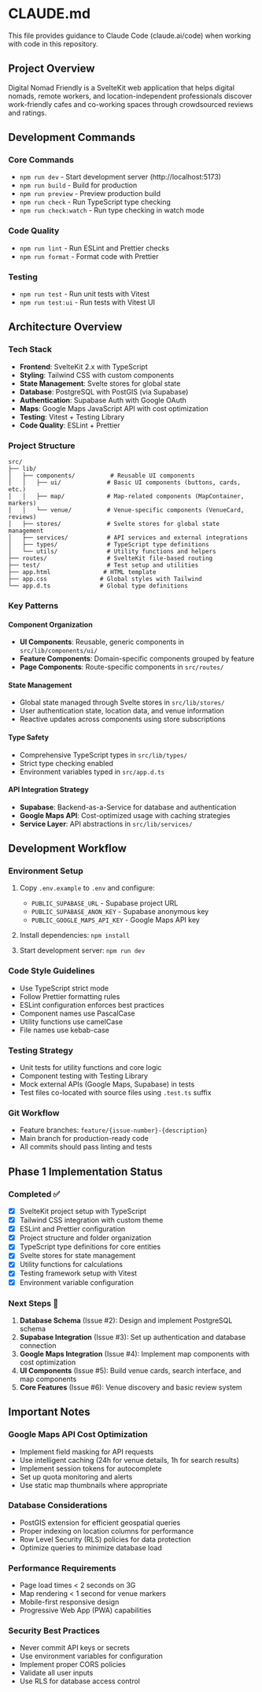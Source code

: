 # CLAUDE.md

This file provides guidance to Claude Code (claude.ai/code) when working with code in this repository.

## Project Overview

Digital Nomad Friendly is a SvelteKit web application that helps digital nomads, remote workers, and location-independent professionals discover work-friendly cafes and co-working spaces through crowdsourced reviews and ratings.

## Development Commands

### Core Commands
- `npm run dev` - Start development server (http://localhost:5173)
- `npm run build` - Build for production
- `npm run preview` - Preview production build
- `npm run check` - Run TypeScript type checking
- `npm run check:watch` - Run type checking in watch mode

### Code Quality
- `npm run lint` - Run ESLint and Prettier checks
- `npm run format` - Format code with Prettier

### Testing
- `npm run test` - Run unit tests with Vitest
- `npm run test:ui` - Run tests with Vitest UI

## Architecture Overview

### Tech Stack
- **Frontend**: SvelteKit 2.x with TypeScript
- **Styling**: Tailwind CSS with custom components
- **State Management**: Svelte stores for global state
- **Database**: PostgreSQL with PostGIS (via Supabase)
- **Authentication**: Supabase Auth with Google OAuth
- **Maps**: Google Maps JavaScript API with cost optimization
- **Testing**: Vitest + Testing Library
- **Code Quality**: ESLint + Prettier

### Project Structure
```
src/
├── lib/
│   ├── components/          # Reusable UI components
│   │   ├── ui/             # Basic UI components (buttons, cards, etc.)
│   │   ├── map/            # Map-related components (MapContainer, markers)
│   │   └── venue/          # Venue-specific components (VenueCard, reviews)
│   ├── stores/             # Svelte stores for global state management
│   ├── services/           # API services and external integrations
│   ├── types/              # TypeScript type definitions
│   └── utils/              # Utility functions and helpers
├── routes/                 # SvelteKit file-based routing
├── test/                   # Test setup and utilities
├── app.html               # HTML template
├── app.css               # Global styles with Tailwind
└── app.d.ts              # Global type definitions
```

### Key Patterns

#### Component Organization
- **UI Components**: Reusable, generic components in `src/lib/components/ui/`
- **Feature Components**: Domain-specific components grouped by feature
- **Page Components**: Route-specific components in `src/routes/`

#### State Management
- Global state managed through Svelte stores in `src/lib/stores/`
- User authentication state, location data, and venue information
- Reactive updates across components using store subscriptions

#### Type Safety
- Comprehensive TypeScript types in `src/lib/types/`
- Strict type checking enabled
- Environment variables typed in `src/app.d.ts`

#### API Integration Strategy
- **Supabase**: Backend-as-a-Service for database and authentication
- **Google Maps API**: Cost-optimized usage with caching strategies
- **Service Layer**: API abstractions in `src/lib/services/`

## Development Workflow

### Environment Setup
1. Copy `.env.example` to `.env` and configure:
   - `PUBLIC_SUPABASE_URL` - Supabase project URL
   - `PUBLIC_SUPABASE_ANON_KEY` - Supabase anonymous key
   - `PUBLIC_GOOGLE_MAPS_API_KEY` - Google Maps API key

2. Install dependencies: `npm install`
3. Start development server: `npm run dev`

### Code Style Guidelines
- Use TypeScript strict mode
- Follow Prettier formatting rules
- ESLint configuration enforces best practices
- Component names use PascalCase
- Utility functions use camelCase
- File names use kebab-case

### Testing Strategy
- Unit tests for utility functions and core logic
- Component testing with Testing Library
- Mock external APIs (Google Maps, Supabase) in tests
- Test files co-located with source files using `.test.ts` suffix

### Git Workflow
- Feature branches: `feature/{issue-number}-{description}`
- Main branch for production-ready code
- All commits should pass linting and tests

## Phase 1 Implementation Status

### Completed ✅
- [x] SvelteKit project setup with TypeScript
- [x] Tailwind CSS integration with custom theme
- [x] ESLint and Prettier configuration
- [x] Project structure and folder organization
- [x] TypeScript type definitions for core entities
- [x] Svelte stores for state management
- [x] Utility functions for calculations
- [x] Testing framework setup with Vitest
- [x] Environment variable configuration

### Next Steps 🚀
1. **Database Schema** (Issue #2): Design and implement PostgreSQL schema
2. **Supabase Integration** (Issue #3): Set up authentication and database connection
3. **Google Maps Integration** (Issue #4): Implement map components with cost optimization
4. **UI Components** (Issue #5): Build venue cards, search interface, and map components
5. **Core Features** (Issue #6): Venue discovery and basic review system

## Important Notes

### Google Maps API Cost Optimization
- Implement field masking for API requests
- Use intelligent caching (24h for venue details, 1h for search results)
- Implement session tokens for autocomplete
- Set up quota monitoring and alerts
- Use static map thumbnails where appropriate

### Database Considerations
- PostGIS extension for efficient geospatial queries
- Proper indexing on location columns for performance
- Row Level Security (RLS) policies for data protection
- Optimize queries to minimize database load

### Performance Requirements
- Page load times < 2 seconds on 3G
- Map rendering < 1 second for venue markers
- Mobile-first responsive design
- Progressive Web App (PWA) capabilities

### Security Best Practices
- Never commit API keys or secrets
- Use environment variables for configuration
- Implement proper CORS policies
- Validate all user inputs
- Use RLS for database access control